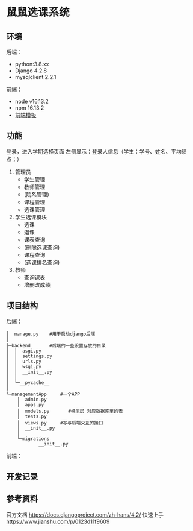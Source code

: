 # 鼠鼠选课系统
## 环境
后端：
- python:3.8.xx
- Django 4.2.8
- mysqlclient 2.2.1

前端：
- node v16.13.2
- npm 16.13.2
- [前端模板](https://github.com/PanJiaChen/vue-admin-template)

## 功能
登录，进入学期选择页面
左侧显示：登录人信息（学生：学号、姓名、平均绩点；）
1. 管理员
    - 学生管理
    - 教师管理
    - (院系管理)
    - 课程管理
    - 选课管理
2. 学生选课模块
    - 选课
    - 退课
    - 课表查询
    - (删除选课查询)
    - 课程查询
    - (选课排名查询)
3. 教师
    - 查询课表
    - 增删改成绩

## 项目结构
后端：
```
│  manage.py    #用于启动django后端
│
├─backend       #后端的一些设置存放的目录
│  │  asgi.py
│  │  settings.py
│  │  urls.py
│  │  wsgi.py
│  │  __init__.py
│  │
│  └─__pycache__
│
└─managementApp     #一个APP
    │  admin.py
    │  apps.py
    │  models.py       #模型层 对应数据库里的表
    │  tests.py
    │  views.py     #写与后端交互的接口
    │  __init__.py
    │  
    └─migrations
            __init__.py
```
前端：
## 开发记录

## 参考资料
官方文档 https://docs.djangoproject.com/zh-hans/4.2/
快速上手 https://www.jianshu.com/p/0123d11f9609